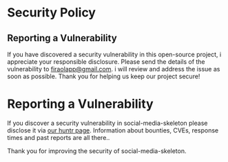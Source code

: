 # Security Policy

## Reporting a Vulnerability
If you have discovered a security vulnerability in this open-source project, i appreciate your responsible disclosure.
Please send the details of the vulnerability to firaolapp@gmail.com. i will review and address the issue as soon as possible.
Thank you for helping us keep our project secure!



# Reporting a Vulnerability

If you discover a security vulnerability in social-media-skeleton please disclose it via [our huntr page](https://huntr.dev/repos/fobybus/social-media-skeleton/). Information about bounties, CVEs, response times and past reports are all there..

Thank you for improving the security of social-media-skeleton.